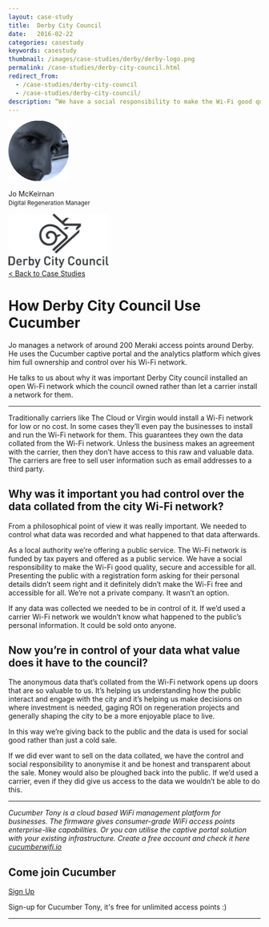 ```yaml
---
layout: case-study
title:  Derby City Council
date:   2016-02-22
categories: casestudy
keywords: casestudy
thumbnail: /images/case-studies/derby/derby-logo.png
permalink: /case-studies/derby-city-council.html
redirect_from:
  - /case-studies/derby-city-council
  - /case-studies/derby-city-council/
description: “We have a social responsibility to make the Wi-Fi good quality, secure and accessible for all.”
---
```


<div class="mdl-grid">
<div class="mdl-cell mdl-cell--3-col mdl-typography--text-center">
<img class="cs-portrait text-center" src="/images/case-studies/derby/derby-jo.png" width="120px">
<p>Jo McKeirnan <br> <small>Digital Regeneration Manager</small></p>
<img src="/images/case-studies/derby/derby-logo-alt.png" width="200px">
</div>

<div class="mdl-cell mdl-cell--9-col mdl-typography--text-center">
<a href="/case-studies/">< Back to Case Studies</a>
<h1>How Derby City Council Use Cucumber</h1>
<p>Jo manages a network of around 200 Meraki access points around Derby. He uses the Cucumber captive portal and the analytics platform which gives him full ownership and control over his Wi-Fi network.</p>

<p>He talks to us about why it was important Derby City council installed an open Wi-Fi network which the council owned rather than let a carrier install a network for them.</p>

<hr>

<p>Traditionally carriers like The Cloud or Virgin would install a Wi-Fi network for low or no cost. In some cases they’ll even pay the businesses to install and run the Wi-Fi network for them. This guarantees they own the data collated from the Wi-Fi network. Unless the business makes an agreement with the carrier, then they don’t have access to this raw and valuable data. The carriers are free to sell user information such as email addresses to a third party.</p>

<h2>Why was it important you had control over the data collated from the city Wi-Fi network?</h2>

<p>From a philosophical point of view it was really important. We needed to control what data was recorded and what happened to that data afterwards.</p>

<p>As a local authority we’re offering a public service. The Wi-Fi network is funded by tax payers and offered as a public service. We have a social responsibility to make the Wi-Fi good quality, secure and accessible for all. Presenting the public with a registration form asking for their personal details didn’t seem right and it definitely didn’t make the Wi-Fi free and accessible for all. We’re not a private company. It wasn’t an option.</p>

<p>If any data was collected we needed to be in control of it. If we’d used a carrier Wi-Fi network we wouldn’t know what happened to the public’s personal information. It could be sold onto anyone.</p>

<h2>Now you’re in control of your data what value does it have to the council?</h2>

<p>The anonymous data that’s collated from the Wi-Fi network opens up doors that are so valuable to us. It’s helping us understanding how the public interact and engage with the city and it’s helping us make decisions on where investment is needed, gaging ROI on regeneration projects and generally shaping the city to be a more enjoyable place to live.</p>

<p>In this way we’re giving back to the public and the data is used for social good rather than just a cold sale.</p>

<p>If we did ever want to sell on the data collated, we have the control and social responsibility to anonymise it and be honest and transparent about the sale. Money would also be ploughed back into the public. If we’d used a carrier, even if they did give us access to the data we wouldn’t be able to do this.</p>
<hr>
<div class="mdl-typography--text-center">
<p><i>Cucumber Tony is a cloud based WiFi management platform for businesses. The firmware gives consumer-grade WiFi access points enterprise-like capabilities. Or you can utilise the captive portal solution with your existing infrastructure. Create a free account and check it here <a href="https://cucumberwifi.io">cucumberwifi.io</a></i></p>
<div class="mdl-typography--text-center">
<h2>Come join Cucumber</h2>
<a href="https://my.ctapp.io/#/create" class="button success dst">Sign Up</a><br>
<p>Sign-up for Cucumber Tony, it's free for unlimited access points :)</p>
</div>
<hr>
</div>
</div>
</div>
